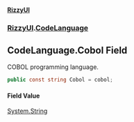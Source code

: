 #### [RizzyUI](index 'index')
### [RizzyUI](RizzyUI 'RizzyUI').[CodeLanguage](RizzyUI.CodeLanguage 'RizzyUI.CodeLanguage')

## CodeLanguage.Cobol Field

COBOL programming language.

```csharp
public const string Cobol = cobol;
```

#### Field Value
[System.String](https://docs.microsoft.com/en-us/dotnet/api/System.String 'System.String')